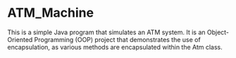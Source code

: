 # ATM_Machine
This is a simple Java program that simulates an ATM system. It is an Object-Oriented Programming (OOP) project that demonstrates the use of encapsulation, as various methods are encapsulated within the Atm class.
